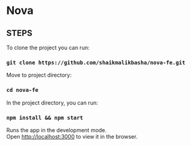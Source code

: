 # Nova

## STEPS

To clone the project you can run:

### `git clone https://github.com/shaikmalikbasha/nova-fe.git`

Move to project directory:

### `cd nova-fe`

In the project directory, you can run:

### `npm install && npm start`

Runs the app in the development mode.<br />
Open [http://localhost:3000](http://localhost:3000) to view it in the browser.
